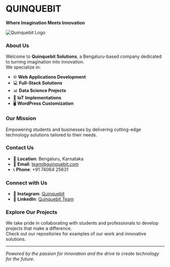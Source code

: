 # QUINQUEBIT  
**Where Imagination Meets Innovation**  

![Quinquebit Logo](https://via.placeholder.com/600x200.png?text=Quinquebit+Logo)

### About Us  
Welcome to **Quinquebit Solutions**, a Bengaluru-based company dedicated to turning imagination into innovation.  
We specialize in:
- 🌐 **Web Applications Development**
- 💻 **Full-Stack Solutions**
- 📊 **Data Science Projects**
- 🔧 **IoT Implementations**
- 🖥️ **WordPress Customization**

### Our Mission  
Empowering students and businesses by delivering cutting-edge technology solutions tailored to their needs.

### Contact Us  
- 📍 **Location**: Bengaluru, Karnataka  
- 📧 **Email**: [team@quinquebit.com](mailto:team@quinquebit.com)  
- 📞 **Phone**: +91 74064 25631  

### Connect with Us  
- 📸 **Instagram**: [Quinquebit](https://www.instagram.com/quinquebit/profilecard/?igsh=MXBuNXFzazY0MWg3YQ==)  
- 💼 **LinkedIn**: [Quinquebit Team](https://www.linkedin.com/in/quinquebit-team-098947343?utm_source=share&utm_campaign=share_via&utm_content=profile&utm_medium=android_app)  

### Explore Our Projects  
We take pride in collaborating with students and professionals to develop projects that make a difference.  
Check out our repositories for examples of our work and innovative solutions.

---

*Powered by the passion for innovation and the drive to create technology for the future.*
